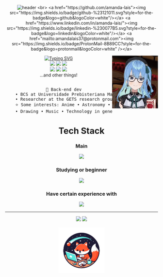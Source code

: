 <div align="center">
  
  ![header](https://capsule-render.vercel.app/api?type=venom&height=300&color=gradient&text=print("Amanda%20Laís")&textBg=false&animation=fadeIn&stroke=000000&strokeWidth=2&section=header)
  <br>
  <a href="https://github.com/amanda-lais"><img src="https://img.shields.io/badge/github-%23121011.svg?style=for-the-badge&logo=github&logoColor=white"/></a>
  <a href="https://www.linkedin.com/in/amanda-lais/"><img src="https://img.shields.io/badge/linkedin-%230077B5.svg?style=for-the-badge&logo=linkedin&logoColor=white"/></a>
  <a href="mailto:amandalais37@protonmail.com"><img src="https://img.shields.io/badge/ProtonMail-8B89CC?style=for-the-badge&logo=protonmail&logoColor=white" /></a>
  
  <img src="https://raw.githubusercontent.com/amanda-lais/amanda-lais/main/assets/suisei-hoshimachi-suisei.gif" width="30%" align="right"/>
  <a href="https://git.io/typing-svg"><img src="https://readme-typing-svg.demolab.com?font=Fira+Code&pause=1000&random=false&width=435&lines=Welcome+to+my+profile!;About+me" alt="Typing SVG" width="70%"/></a>
  <br>
  <img src="https://img.shields.io/badge/Windows-0078D6?style=for-the-badge&logo=windows&logoColor=white"/>
  <img src="https://img.shields.io/badge/Android-3DDC84?style=for-the-badge&logo=android&logoColor=white"/>
  <img src="https://img.shields.io/badge/Vivaldi-EF3939?style=for-the-badge&logo=Vivaldi&logoColor=white"/>
  <br>
  <img src="https://img.shields.io/badge/Obsidian-%23483699.svg?style=for-the-badge&logo=obsidian&logoColor=white"/>
  <img src="https://img.shields.io/badge/Microsoft_Office-D83B01?style=for-the-badge&logo=microsoft-office&logoColor=white"/>
  <img src="https://img.shields.io/badge/Trello-%23026AA7.svg?style=for-the-badge&logo=Trello&logoColor=white"/>
  <br><a> ...and other things!</a>
  <br><br>
<pre>
    💼 Back-end dev
    • BCS at Universidade Prebisteriana Mackenzie (UPM)
    • Researcher at the GETS research group (UPM)
    ⭐ Some interests: Anime • Astronomy • Games • Vtubers
    • Drawing • Music • Technology in general • Etc
</pre>
  <h1>Tech Stack</h1>
  <h3>Main</h3>
  <a href="https://skillicons.dev">
    <img src="https://skillicons.dev/icons?i=py,c,cpp,md,latex"/>
  </a>
  <h3>Studying or beginner</h3>
  <a href="https://skillicons.dev">
    <img src="https://skillicons.dev/icons?i=godot,js"/>
  </a>
  <h3>Have certain experience with</h3>
  <a href="https://skillicons.dev">
    <img src="https://skillicons.dev/icons?i=arduino,html,css,java,aws,figma,ai,replit" />
  </a>
  
----
  
  ![](https://github-readme-stats.vercel.app/api/top-langs/?username=amanda-lais&theme=dark&hide_border=false&include_all_commits=true&count_private=true&layout=compact)
  ![](https://github-readme-stats.vercel.app/api?username=amanda-lais&theme=dark&hide_border=false&include_all_commits=true&count_private=true)
  <br><br>
  <img src="https://github.com/amanda-lais/amanda-lais/blob/main/assets/LogobyDesigner%20(2).png" width="30%"/>
  
</div>
